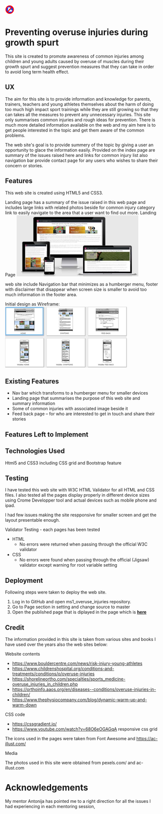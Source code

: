 <img src="assets/images/logo2.png" width="30">

# Preventing overuse injuries during growth spurt

This site is created to promote awareness of common injuries among children and young adults caused by overuse of muscles during their growth spurt and suggest prevention measures that they can take in order to avoid long term health effect.

## UX
The aim for this site is to provide information and knowledge for parents, trainers, teachers and young athletes themselves about the harm of doing too much high impact sport trainings while they are still growing so that they can takes all the measures to prevent any unnecessary injuries.
This site only summarises common injuries and rough ideas for prevention.
There is much more detailed information available on the web and my aim here is to get people interested in the topic and get them aware of the common problems.

The web site's goal is to provide summery of the topic by giving a user an opportunity to glace the information easily.
Provided on the index page are summary of the issues raised here and links for common injury list also navigation bar provide contact page for any users who wishes to share their concern or stories.

## Features

This web site is created using HTML5 and CSS3.

Landing page has a summary of the issue raised in this web page and includes large links with related photos beside for common injury category link to easily navigate to the area that a user want to find out more.
Landing Page
<img src="readme_img/MS1_Responsice_SS.jpg" width="400" height="200">


web site include Navigation bar that minimizes as a humberger menu, footer with disclaimer that disappear when screen size is smaller to avoid too much information in the footer area.


Initial design as Wireframe:
<img src="wireframe/ms1_wireframe.jpg" width="400" height="200">




## Existing Features
* Nav bar which transforms to a humberger menu for smaller devices
* Landing page that summarises the purpose of this web site and summary information 
* Some of common injuries with associated image beside it
* Feed back page – for who are interested to get in touch and share their stories

## Features Left to Implement



## Technologies Used 
Html5 and CSS3 including CSS grid and Bootstrap feature

## Testing
I have tested this web site with W3C HTML Validator for all HTML and CSS files.
I also tested all the pages display properly in different device sizes using Crome Developper tool and actual devices such as mobile phone and ipad.

I had few issues making the site respponsive for smaller screen and get the layout presentable enough.

Validator Testing - each pages has been tested
* HTML
  * No errors were returned when passing through the official W3C validator
* CSS
  * No errors were found when passing through the official (Jigsaw) validator except warning for root variable setting 


## Deployment

Following steps were taken to deploy the web site.
1. Log in to GitHub and open ms1_overuse_injuries repository.
2. Go to Page section in setting and change source to master 
3. Open the published page that is diplayed in the page which is **[here](https://mwmlln.github.io/ms1_overuse_injuries/)**

## Credit

The information provided in this site is taken from various sites and books I have used over the years also the web sites below:

Website contents

*  https://www.bouldercentre.com/news/risk-injury-young-athletes
*	https://www.childrenshospital.org/conditions-and-treatments/conditions/o/overuse-injuries
*	https://shorelineortho.com/specialties/sports_medicine-overuse_injuries_in_children.php
*	https://orthoinfo.aaos.org/en/diseases--conditions/overuse-injuries-in-children/
*	https://www.thephysiocompany.com/blog/dynamic-warm-up-and-warm-down

CSS code 

* https://cssgradient.io/
* https://www.youtube.com/watch?v=68O6eOGAGqA responsive css grid

The icons used in the pages were taken from Font Awesome and  https://ac-illust.com/

Media 

The photos used in this site were obtained from pexels.com/ and ac-illust.com


# Acknowledgements

My mentor Antonija has pointed me to a right direction for all the issues I had experiencing in each mentoring session, 

